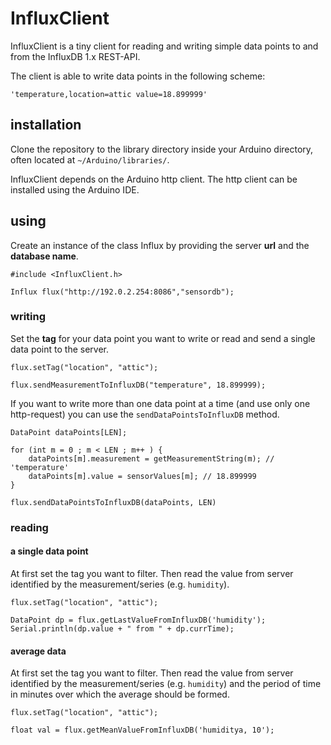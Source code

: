 # InfluxClient

InfluxClient is a tiny client for reading and writing simple data points to and from the  InfluxDB 1.x REST-API.

The client is able to write data points in the following scheme:

`'temperature,location=attic value=18.899999'`

## installation

Clone the repository to the library directory inside your Arduino directory, often
located at  `~/Arduino/libraries/`.

InfluxClient depends on the Arduino http client. The http client can be
installed using the Arduino IDE.

## using

Create an instance of the class Influx by providing the
server **url** and the **database name**.

```
#include <InfluxClient.h>

Influx flux("http://192.0.2.254:8086","sensordb");
```

### writing

Set the **tag** for your data point you want to write or read and send a single
data point to the server.

```
flux.setTag("location", "attic");

flux.sendMeasurementToInfluxDB("temperature", 18.899999);
```

If you want to write more than one data point at a time (and use only one http-request)
you can use the `sendDataPointsToInfluxDB` method.

```
DataPoint dataPoints[LEN];

for (int m = 0 ; m < LEN ; m++ ) {
    dataPoints[m].measurement = getMeasurementString(m); // 'temperature'
    dataPoints[m].value = sensorValues[m]; // 18.899999
}

flux.sendDataPointsToInfluxDB(dataPoints, LEN)
```

### reading

#### a single data point

At first set the tag you want to filter. Then read the value from server identified by
the measurement/series (e.g. `humidity`).

```
flux.setTag("location", "attic");

DataPoint dp = flux.getLastValueFromInfluxDB('humidity');
Serial.println(dp.value + " from " + dp.currTime);
```

#### average data

At first set the tag you want to filter. Then read the value from server identified by
the measurement/series (e.g. `humidity`) and the period of time in minutes over
which the average should be formed.

```
flux.setTag("location", "attic");

float val = flux.getMeanValueFromInfluxDB('humiditya, 10');
```
